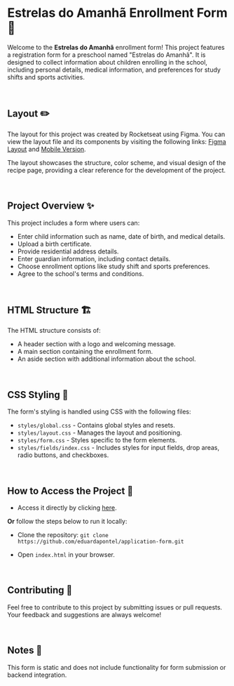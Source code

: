 # Estrelas do Amanhã Enrollment Form 🌟

Welcome to the **Estrelas do Amanhã** enrollment form! This project features a registration form for a preschool named "Estrelas do Amanhã". It is designed to collect information about children enrolling in the school, including personal details, medical information, and preferences for study shifts and sports activities.

<br>

## Layout ✏️

The layout for this project was created by Rocketseat using Figma. You can view the layout file and its components by visiting the following links: [Figma Layout](https://www.figma.com/community/file/1365016793556649696/formulario-de-matricula) and [Mobile Version](https://www.figma.com/community/file/1392235383386426797/formulario-de-matricula).

The layout showcases the structure, color scheme, and visual design of the recipe page, providing a clear reference for the development of the project.

<br>

## Project Overview ✨

This project includes a form where users can:

- Enter child information such as name, date of birth, and medical details.
- Upload a birth certificate.
- Provide residential address details.
- Enter guardian information, including contact details.
- Choose enrollment options like study shift and sports preferences.
- Agree to the school's terms and conditions.

<br>

## HTML Structure 🏗️

The HTML structure consists of:

- A header section with a logo and welcoming message.
- A main section containing the enrollment form.
- An aside section with additional information about the school.

<br>

## CSS Styling 🎨

The form's styling is handled using CSS with the following files:

- `styles/global.css` - Contains global styles and resets.
- `styles/layout.css` - Manages the layout and positioning.
- `styles/form.css` - Styles specific to the form elements.
- `styles/fields/index.css` - Includes styles for input fields, drop areas, radio buttons, and checkboxes.

<br>

## How to Access the Project 🚀

- Access it directly by clicking [here](https://eduardapontel.github.io/application-form/).

**Or** follow the steps below to run it locally:

- Clone the repository:
   ```git clone https://github.com/eduardapontel/application-form.git```

- Open `index.html` in your browser.

<br>

## Contributing 🤝

Feel free to contribute to this project by submitting issues or pull requests. Your feedback and suggestions are always welcome!

<br>

## Notes 📌

This form is static and does not include functionality for form submission or backend integration.

